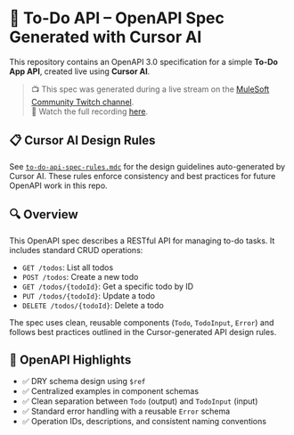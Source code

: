 # 📝 To-Do API – OpenAPI Spec Generated with Cursor AI

This repository contains an OpenAPI 3.0 specification for a simple **To-Do App API**, created live using **Cursor AI**.

> 📺 This spec was generated during a live stream on the [MuleSoft Community Twitch channel](https://www.twitch.tv/mulesoft_community).  
> 📌 Watch the full recording [here](https://www.youtube.com/@mulesoftvids/videos).

## 📋 Cursor AI Design Rules

See [`to-do-api-spec-rules.mdc`](/To%20Do%20App/.cursor/rules/to-do-api-spec-rules.mdc) for the design guidelines auto-generated by Cursor AI. These rules enforce consistency and best practices for future OpenAPI work in this repo.

## 🔍 Overview

This OpenAPI spec describes a RESTful API for managing to-do tasks. It includes standard CRUD operations:

- `GET /todos`: List all todos
- `POST /todos`: Create a new todo
- `GET /todos/{todoId}`: Get a specific todo by ID
- `PUT /todos/{todoId}`: Update a todo
- `DELETE /todos/{todoId}`: Delete a todo

The spec uses clean, reusable components (`Todo`, `TodoInput`, `Error`) and follows best practices outlined in the Cursor-generated API design rules.

## 📐 OpenAPI Highlights

- ✅ DRY schema design using `$ref`
- ✅ Centralized examples in component schemas
- ✅ Clean separation between `Todo` (output) and `TodoInput` (input)
- ✅ Standard error handling with a reusable `Error` schema
- ✅ Operation IDs, descriptions, and consistent naming conventions

